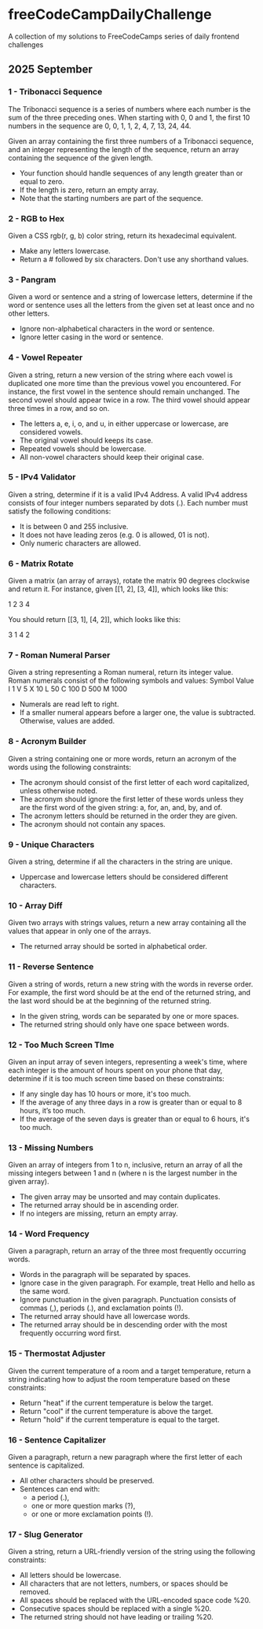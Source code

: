 # freeCodeCampDailyChallenge
A collection of my solutions to FreeCodeCamps series of daily frontend challenges

## 2025 September

### 1 - Tribonacci Sequence
The Tribonacci sequence is a series of numbers where each number is the sum of the three preceding ones. When starting with 0, 0 and 1, the first 10 numbers in the sequence are 0, 0, 1, 1, 2, 4, 7, 13, 24, 44.

Given an array containing the first three numbers of a Tribonacci sequence, and an integer representing the length of the sequence, return an array containing the sequence of the given length.
- Your function should handle sequences of any length greater than or equal to zero.
- If the length is zero, return an empty array.
- Note that the starting numbers are part of the sequence.

### 2 - RGB to Hex
Given a CSS rgb(r, g, b) color string, return its hexadecimal equivalent.
- Make any letters lowercase.
- Return a # followed by six characters. Don't use any shorthand values.

### 3 - Pangram
Given a word or sentence and a string of lowercase letters, determine if the word or sentence uses all the letters from the given set at least once and no other letters.
- Ignore non-alphabetical characters in the word or sentence.
- Ignore letter casing in the word or sentence.

### 4 - Vowel Repeater
Given a string, return a new version of the string where each vowel is duplicated one more time than the previous vowel you encountered. For instance, the first vowel in the sentence should remain unchanged. The second vowel should appear twice in a row. The third vowel should appear three times in a row, and so on.
- The letters a, e, i, o, and u, in either uppercase or lowercase, are considered vowels.
- The original vowel should keeps its case.
- Repeated vowels should be lowercase.
- All non-vowel characters should keep their original case.

### 5 - IPv4 Validator
Given a string, determine if it is a valid IPv4 Address. A valid IPv4 address consists of four integer numbers separated by dots (.). Each number must satisfy the following conditions:
- It is between 0 and 255 inclusive.
- It does not have leading zeros (e.g. 0 is allowed, 01 is not).
- Only numeric characters are allowed.

### 6 - Matrix Rotate
Given a matrix (an array of arrays), rotate the matrix 90 degrees clockwise and return it. For instance, given [[1, 2], [3, 4]], which looks like this:

1	2
3	4

You should return [[3, 1], [4, 2]], which looks like this:

3	1
4	2

### 7 - Roman Numeral Parser
Given a string representing a Roman numeral, return its integer value.
Roman numerals consist of the following symbols and values:
Symbol	Value
I		1
V		5
X		10
L		50
C		100
D		500
M		1000

- Numerals are read left to right. 
- If a smaller numeral appears before a larger one, the value is subtracted. Otherwise, values are added.

### 8 - Acronym Builder
Given a string containing one or more words, return an acronym of the words using the following constraints:
- The acronym should consist of the first letter of each word capitalized, unless otherwise noted.
- The acronym should ignore the first letter of these words unless they are the first word of the given string: a, for, an, and, by, and of.
- The acronym letters should be returned in the order they are given.
- The acronym should not contain any spaces.

### 9 - Unique Characters
Given a string, determine if all the characters in the string are unique.
- Uppercase and lowercase letters should be considered different characters.

### 10 - Array Diff
Given two arrays with strings values, return a new array containing all the values that appear in only one of the arrays.
- The returned array should be sorted in alphabetical order.

### 11 - Reverse Sentence
Given a string of words, return a new string with the words in reverse order. For example, the first word should be at the end of the returned string, and the last word should be at the beginning of the returned string.
- In the given string, words can be separated by one or more spaces.
- The returned string should only have one space between words.


### 12 - Too Much Screen TIme
Given an input array of seven integers, representing a week's time, where each integer is the amount of hours spent on your phone that day, determine if it is too much screen time based on these constraints:
- If any single day has 10 hours or more, it's too much.
- If the average of any three days in a row is greater than or equal to 8 hours, it’s too much.
- If the average of the seven days is greater than or equal to 6 hours, it's too much.

### 13 - Missing Numbers
Given an array of integers from 1 to n, inclusive, return an array of all the missing integers between 1 and n (where n is the largest number in the given array).
- The given array may be unsorted and may contain duplicates.
- The returned array should be in ascending order.
- If no integers are missing, return an empty array.

### 14 - Word Frequency
Given a paragraph, return an array of the three most frequently occurring words.
- Words in the paragraph will be separated by spaces.
- Ignore case in the given paragraph. For example, treat Hello and hello as the same word.
- Ignore punctuation in the given paragraph. Punctuation consists of commas (,), periods (.), and exclamation points (!).
- The returned array should have all lowercase words.
- The returned array should be in descending order with the most frequently occurring word first.

### 15 - Thermostat Adjuster
Given the current temperature of a room and a target temperature, return a string indicating how to adjust the room temperature based on these constraints:
- Return "heat" if the current temperature is below the target.
- Return "cool" if the current temperature is above the target.
- Return "hold" if the current temperature is equal to the target.

### 16 - Sentence Capitalizer
Given a paragraph, return a new paragraph where the first letter of each sentence is capitalized.
- All other characters should be preserved.
- Sentences can end with:
    - a period (.), 
    - one or more question marks (?), 
    - or one or more exclamation points (!).

### 17 - Slug Generator
Given a string, return a URL-friendly version of the string using the following constraints:
- All letters should be lowercase.
- All characters that are not letters, numbers, or spaces should be removed.
- All spaces should be replaced with the URL-encoded space code %20.
- Consecutive spaces should be replaced with a single %20.
- The returned string should not have leading or trailing %20.
